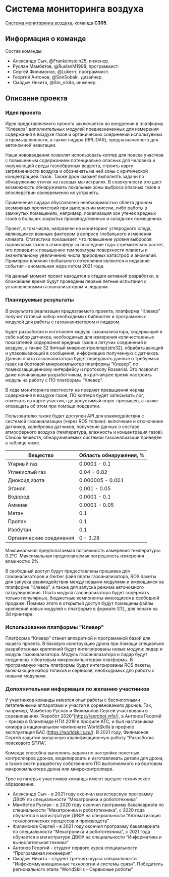 # Система мониторинга воздуха

[Система мониторинга воздуха](air_monitor.md), команда **С305**.

## Информация о команде

Состав команды:

* Александр Сыч, @Frankeinstein25, инженер.
* Руслан Мамбетов, @RuslanM1998, программист.
* Сергей Филимонов, @Lukerrr, программист.
* Георгий Антонов, @SonSobaki, дизайнер.
* Смадыч Никита, @Sm_nikita, инженер.

## Описание проекта

### Идея проекта

Идея представляемого проекта заключается во внедрении в платформу “Клевера” дополнительных модулей предназначенных для измерения содержания в воздухе газов и органических соединений используемых в промышленности, а также лидара (RPLIDAR), предназначенного для автономной навигации.

Наши нововведения позволят использовать коптер для поиска участков с повышенным содержанием потенциально опасных для человека и окружающей среды газообразных веществ, строить карту загрязненности воздуха и обозначать на ней зоны с критической концентрацией газов. Также дрон сможет выполнять задачи по обнаружению утечек на газовых магистралях. В совокупности это даст возможность обнаруживать локальные зоны выброса опасных газов и впоследствии своевременно их устранять.

Применение лидара обусловлено необходимостью облета дроном возможных препятствий при выполнении миссии, либо работы в замкнутых помещениях, например, локализация зон утечек вредных газов в больших закрытых производственных и складских помещениях.

Проект, в том числе, направлен на мониторинг углеродного следа, являющимся важным фактором в вопросе глобального изменения климата. Статистика показывает, что повышение уровня выбросов парниковых газов в атмосферу за последние годы стремительно растет, что приводит к повышению температуры поверхности планеты и значительному увеличению числа природных катастроф и аномалий. Примером влияния глобального потепления являются и недавние события - аномальная жара летом 2021 года.

На данный момент проект находится в стадии активной разработки, в ближайшее время будут проведены первые летные испытания с установленными газоанализатором и лидаром.

### Планируемые результаты

В результате реализации предлагаемого проекта, платформа “Клевер” получит готовый набор необходимых библиотек и программных модулей для работы с газоанализатором и лидаром.

Будет разработан и изготовлен модуль газоанализатора, содержащий в себе набор датчиков, необходимых для измерения количественных показателей содержания вредных газов и летучих соединений в воздухе, а также 32 битный микроконтроллер(stm32), обрабатывающий и упаковывающий в сообщения, информацию полученную с датчиков. Данная плата газоанализатора будет передавать данные о требуемых газах на бортовой микрокомпьютер платформы “Клевер”, по помехозащищенному интерфейсу и протоколу Rosserial. Это позволит даже начинающим разработчикам, в кратчайшее время настроить модуль на работу с ПО платформы “Клевер”.

В ходе мониторинга местности на предмет превышения нормы содержания в воздухе газов, ПО коптера будет записывать лог, отмечать на карте участки, где допустимый порог превышен, а также оповещать об этом при помощи подсветки.

Пользователю также будет доступен API для взаимодействия с системой газоанализации (через ROS топики): включение и отключение датчиков, калибровка датчиков, получение данных о составе атмосферного воздуха (температура, влажность и концентрация газов). Список веществ, обнаруживаемых системой газоанализации приведён в таблице ниже.

| **Вещество** | **Область обнаружения, %** |
| ------------- | ------------- |
| Угарный газ | 0.0001 - 0.1 |
| Углекислый газ | 0.04 - 0.82 |
| Диоксид азота | 0.000005 - 0.001 |
| Этанол | 0.001 - 0.05 |
| Водород | 0.0001 - 0.1 |
| Аммиак | 0.0001 - 0.05 |
| Метан | 0.1 |
| Пропан | 0.1 |
| Изобутан | 0.1 |
| Органические соединения | 0 - 3.28 |

Максимальная предполагаемая погрешность измерения температуры: 0.2°C.
Максимальная предполагаемая погрешность измерения влажности: 2%.

В свободный доступ будут предоставлены прошивка для газоанализаторов и Gerber файл платы газоанализатора, ROS пакеты для запуска взаимодействия между новыми модулями и имеющимся на платформе “Клевер”, а также для запуска режима автономного патрулирования. Плата модуля газоанализатора будет содержать только популярные, бюджетные компоненты имеющиеся в свободной продаже. Помимо этого в открытый доступ будут помещены файлы креплений новых модулей к платформе в формате STL, для печати на 3d принтере.

### Использование платформы "Клевер"

Платформа “Клевер” станет аппаратной и программной базой для нашего проекта. В базовую конструкцию дрона при помощи специально разработанных креплений будут интегрированы новые модули: лидар и модуль газоанализатора. Модуль газоанализатора и лидар будут соединены с бортовым микрокомпьютером платформы. В программную часть платформы будут интегрированы ROS пакеты, включающие набор топиков и сервисов, необходимых для работы с новыми модулями.

### Дополнительная информация по желанию участников

У участников команды имеется опыт работы с беспилотными летательными аппаратами и участия в соревнованиях дронов. Так, например, Мамбетов Руслан и Филимонов Сергей участвовали в соревнованиях “Аэробот 2020”(https://aerobot.info/), а Антонов Георгий - призер в Олимпиаде НТИ 2019 в профиле АТС, и был наставником юниора в национальном чемпионате WorldSkills в профиле эксплуатация БАС (https://worldskills.ru/). В 2021 году, Филимонов Сергей защитил выпускную квалификационную работу “Разработка поискового БПЛА”.

Команда способна выполнять задачи по настройке полетных контроллеров дронов, моделировать и изготавливать детали для дрона, а также вести разработку собственного ПО выполняемого на бортовом микрокомпьютере дрона или микроконтроллере.

Трое из пятерых участников команды имеют высшее техническое образование:

* Александр Сыч - в 2021 году окончил магистерскую программу ДВФУ по специальности “Мехатроника и робототехника”
* Мамбетов Руслан - в 2020 году окончил программу бакалавриата по специальности “Мехатроника и робототехника”, с 2020 года обучается в магистратуре ДВФУ на специальности “Автоматизация технологических процессов и производств”
* Филимонов Сергей - в 2021 году окончил программу бакалавриата по специальности “Мехатроника и робототехника”, с 2021 года обучается в магистратуре ДВФУ на специальности “Информатика и вычислительная техника”
* Антонов Георгий - студент первого курса специальности “Программная инженерия”
* Смадыч Никита - студент третьего курса специальности "Инфокоммуникационные технологии и системы связи". Победитель регионального этапа “WorldSkills - Сервисные роботы”

